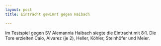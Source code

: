 ```yaml
---
layout: post
title: Eintracht gewinnt gegen Haibach

---
```


Im Testspiel gegen SV Alemannia Haibach siegte die Eintracht mit 8:1. Die Tore erzielten Caio, Alvarez (je 2), Heller, Köhler, Steinhöfer und Meier.



